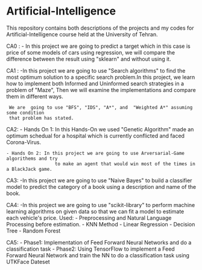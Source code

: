# Artificial-Intelligence
 This repository contains both descriptions of the projects and my codes for Artificial-Intelligence course held at the University of Tehran.


CA0 : 
	- In this project we are going to predict a target which in this case is price of 
          some models of cars using regression, we will compare the difference between the 
	  result using "sklearn" and without using it.

CA1 :
	-In this project we are going to use "Search algorithms" to find the most optimum 
	 solution to a specific search problem.In this project, we learn how to implement 
	 both Informed and Uninformed search strategies in a problem of "Maze", Then we will
	 examine the implementations and compare them in different ways. 
	 
	 We are  going to use "BFS", "IDS", "A*", and  "Weighted A*" assuming some condition
	 that problem has stated.
          
CA2:
	- Hands On 1: In this Hands-On we used "Genetic Algorithm" made an optimum schedual 
		      for a hospital which is currently conflicted and faced Corona-Virus.

	- Hands On 2: In this project we are going to use Arversarial-Game algorithems and try 
                      to make an agent that would win most of the times in a BlackJack game.

CA3:
	-In this project we are going to use "Naive Bayes" to build a classifier model to predict
	 the category of a book using a description and name of the book.

CA4:
	-In this project we are going to use "scikit-library" to perform machine learning algorithms 
	 on given data so that we can fit a model to estimate each vehicle's price.
	 Used:
		- Preprocessing and Natural Language Processing before estimation.
		- KNN Method
		- Linear Regression
		- Decision Tree
		- Random Forest

CA5: 
	- Phase1: Implementation of Feed Forward Neural Networks and do a classification task
	- Phase2: Using TensorFlow to implement a Feed Forward Neural Network and train the NN 
		  to do a classification task using UTKFace Dateset













